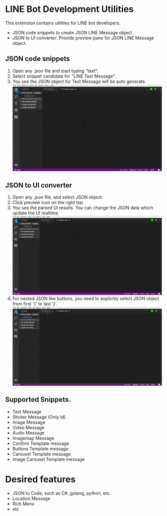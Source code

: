 # LINE Bot Development Utilities
This extension contains utilities for LINE bot developers.

- JSON code snippets to create JSON LINE Message object.
- JSON to UI converter: Provide preview pane for JSON LINE Message object.

## JSON code snippets
1. Open any .json file and start typing "text".
1. Select snippet candidate for "LINE Text Message".
1. You see the JSON object for Text Message will be auto generate.<br/>
![snipppet](readme_images/snippet.gif)

## JSON to UI converter
1. Open any .json file, and select JSON object.
1. Click preview icon on the right top.
1. You see the parsed UI results. You can change the JSON data which update the UI realtime.<br/>
![ui1](readme_images/ui1.gif)
1. For nested JSON like buttons, you need to explicitly select JSON object from first '{' to last '}'.
![ui2](readme_images/ui1.gif)

## Supported Snippets.
- Text Message
- Sticker Message (Only Id)
- Image Message
- Video Message
- Audio Message
- Imagemap Message
- Confirm Template message
- Buttons Template message
- Carousel Template message
- Image Carousel Template message

# Desired features
- JSON to Code, such as C#, golang, python, etc.
- Location Message
- Rich Menu
- etc